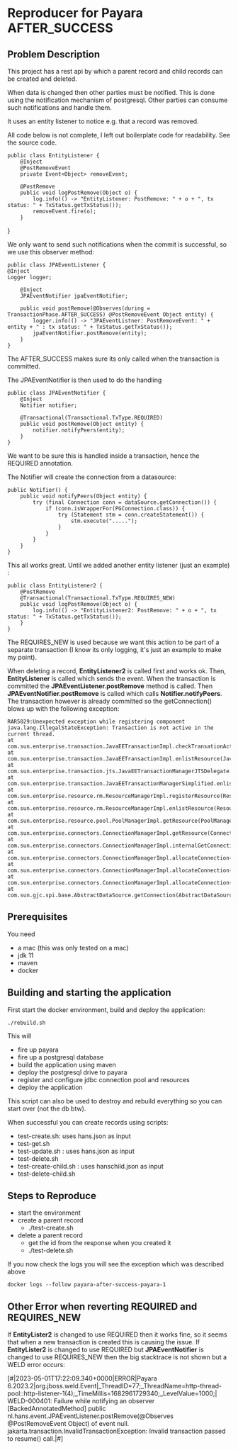 # Reproducer for Payara AFTER_SUCCESS

## Problem Description

This project has a rest api by which a parent record and child records can be created and deleted. 

When data is changed then other parties must be notified. This is done using the notification mechanism of postgresql.
Other parties can consume such notifications and handle them.

It uses an entity listener to notice e.g. that a record was removed.

All code below is not complete, I left out boilerplate code for readability. See the source code.

    public class EntityListener {
        @Inject
        @PostRemoveEvent
        private Event<Object> removeEvent;
    
        @PostRemove
        public void logPostRemove(Object o) {
            log.info(() -> "EntityListener: PostRemove: " + o + ", tx status: " + TxStatus.getTxStatus());
            removeEvent.fire(o);
        }
 }

We only want to send such notifications when the commit is successful, so we use this observer method:

    public class JPAEventListener {
    @Inject
    Logger logger;
    
        @Inject
        JPAEventNotifier jpaEventNotifier;
    
        public void postRemove(@Observes(during = TransactionPhase.AFTER_SUCCESS) @PostRemoveEvent Object entity) {
            logger.info(() -> "JPAEventListner: PostRemoveEvent: " + entity + " : tx status: " + TxStatus.getTxStatus());
            jpaEventNotifier.postRemove(entity);
        }
    }

The AFTER_SUCCESS makes sure its only called when the transaction is committed.

The JPAEventNotifier is then used to do the handling

    public class JPAEventNotifier {
        @Inject
        Notifier notifier;
    
        @Transactional(Transactional.TxType.REQUIRED)
        public void postRemove(Object entity) {
            notifier.notifyPeers(entity);
        }
    }

We want to be sure this is handled inside a transaction, hence the REQUIRED annotation.

The Notifier will create the connection from a datasource:

    public Notifier() {
        public void notifyPeers(Object entity) {
            try (final Connection conn = dataSource.getConnection()) {
                if (conn.isWrapperFor(PGConnection.class)) {
                    try (Statement stm = conn.createStatement()) {
                        stm.execute(".....");
                    }
                }
            }
        }
    }

This all works great. Until we added another entity listener (just an example) :

    public class EntityListener2 {
        @PostRemove
        @Transactional(Transactional.TxType.REQUIRES_NEW)
        public void logPostRemove(Object o) {
            log.info(() -> "EntityListener2: PostRemove: " + o + ", tx status: " + TxStatus.getTxStatus());
        }
    }

The REQUIRES_NEW is used because we want this action to be part of a separate transaction (I know its only logging, it's just an example to make my point).

When deleting a record, **EntityListener2** is called first and works ok. Then, **EntityListener** is called which sends the event.
When the transaction is committed the **JPAEventListener.postRemove** method is called.
Then **JPAEventNotifier.postRemove** is called which calls **Notifier.notifyPeers**.
The transaction however is already committed so the getConnection() blows up with the following exception:

    RAR5029:Unexpected exception while registering component
    java.lang.IllegalStateException: Transaction is not active in the current thread.
    at com.sun.enterprise.transaction.JavaEETransactionImpl.checkTransationActive(JavaEETransactionImpl.java:756)
    at com.sun.enterprise.transaction.JavaEETransactionImpl.enlistResource(JavaEETransactionImpl.java:692)
    at com.sun.enterprise.transaction.jts.JavaEETransactionManagerJTSDelegate.enlistDistributedNonXAResource(JavaEETransactionManagerJTSDelegate.java:298)
    at com.sun.enterprise.transaction.JavaEETransactionManagerSimplified.enlistResource(JavaEETransactionManagerSimplified.java:469)
    at com.sun.enterprise.resource.rm.ResourceManagerImpl.registerResource(ResourceManagerImpl.java:152)
    at com.sun.enterprise.resource.rm.ResourceManagerImpl.enlistResource(ResourceManagerImpl.java:112)
    at com.sun.enterprise.resource.pool.PoolManagerImpl.getResource(PoolManagerImpl.java:211)
    at com.sun.enterprise.connectors.ConnectionManagerImpl.getResource(ConnectionManagerImpl.java:360)
    at com.sun.enterprise.connectors.ConnectionManagerImpl.internalGetConnection(ConnectionManagerImpl.java:307)
    at com.sun.enterprise.connectors.ConnectionManagerImpl.allocateConnection(ConnectionManagerImpl.java:196)
    at com.sun.enterprise.connectors.ConnectionManagerImpl.allocateConnection(ConnectionManagerImpl.java:171)
    at com.sun.enterprise.connectors.ConnectionManagerImpl.allocateConnection(ConnectionManagerImpl.java:166)
    at com.sun.gjc.spi.base.AbstractDataSource.getConnection(AbstractDataSource.java:113)

## Prerequisites ##

You need

* a mac (this was only tested on a mac)
* jdk 11
* maven
* docker

## Building and starting the application

First start the docker environment, build and deploy the application:

    ./rebuild.sh

This will

* fire up payara
* fire up a postgresql database
* build the application using maven
* deploy the postgresql drive to payara
* register and configure jdbc connection pool and resources
* deploy the application

This script can also be used to destroy and rebuild everything so you can start over (not the db btw).

When successful you can create records using scripts:

* test-create.sh: uses hans.json as input
* test-get.sh <parent id>
* test-update.sh <parent id> : uses hans.json as input
* test-delete.sh <parent id>
* test-create-child.sh <parent id> : uses hanschild.json as input
* test-delete-child.sh <parent id> <child id>

## Steps to Reproduce

* start the environment
* create a parent record
  * ./test-create.sh
* delete a parent record
  * get the id from the response when you created it
  * ./test-delete.sh <parent id>

If you now check the logs you will see the exception which was described above

    docker logs --follow payara-after-success-payara-1

## Other Error when reverting REQUIRED and REQUIRES_NEW

If **EntityLister2** is changed to use REQUIRED then it works fine, so it seems that when a new transaction is created this is causing the issue.
If **EntityLister2** is changed to use REQUIRED but **JPAEventNotifier** is changed to use REQUIRES_NEW then the big stacktrace is not shown but
a WELD error occurs:

  [#|2023-05-01T17:22:09.340+0000|ERROR|Payara 6.2023.2|org.jboss.weld.Event|_ThreadID=77;_ThreadName=http-thread-pool::http-listener-1(4);_TimeMillis=1682961729340;_LevelValue=1000;|
  WELD-000401: Failure while notifying an observer [BackedAnnotatedMethod] public nl.hans.event.JPAEventListener.postRemove(@Observes @PostRemoveEvent Object) of event null.
  jakarta.transaction.InvalidTransactionException: Invalid transaction passed to resume() call.|#]




